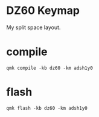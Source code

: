 # DZ60 Keymap
My split space layout.

# compile
```
qmk compile -kb dz60 -km adsh1y0
```

# flash
```
qmk flash -kb dz60 -km adsh1y0
```

